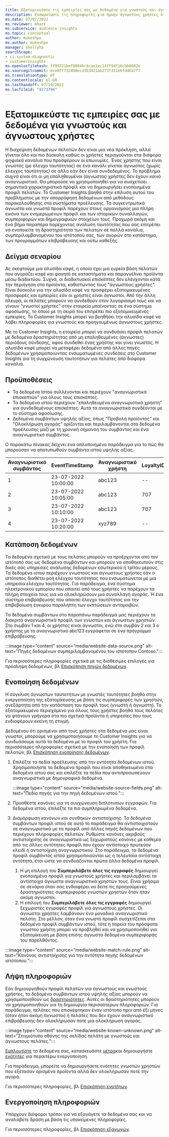 ```yaml
---
title: Εξατομικεύστε τις εμπειρίες σας με δεδομένα για γνωστούς και άγνωστους χρήστες
description: Ενσωματώστε τις πληροφορίες για πρώην άγνωστους χρήστες όταν γνωρίζετε την ταυτότητά τους.
ms.date: 07/07/2022
ms.reviewer: mhart
ms.subservice: audience-insights
ms.topic: conceptual
author: mukeshpo
ms.author: mukeshpo
manager: shellyha
searchScope:
- ci-system-diagnostic
- customerInsights
ms.openlocfilehash: ff99721bef0004bc8cae1ec14ff9df16cbb0682e
ms.sourcegitcommit: ece8ff732490ecd3b3421ab273f331e6fd46a7f7
ms.translationtype: HT
ms.contentlocale: el-GR
ms.lasthandoff: 07/19/2022
ms.locfileid: "9173794"
---
```

# <a name="personalize-your-experiences-with-data-about-known-and-unknown-users"></a>Εξατομικεύστε τις εμπειρίες σας με δεδομένα για γνωστούς και άγνωστους χρήστες

Η διαχείριση δεδομένων πελατών δεν είναι μια νέα πρόκληση, αλλά γίνεται όλο και πιο δύσκολη καθώς οι χρήστες περιηγούνται στα διάφορα ψηφιακά κανάλια που προσφέρουν οι επωνυμίες. Ένας χρήστης που είναι γνωστός (με έλεγχο ταυτότητας) σε ένα κανάλι γίνεται άγνωστος (χωρίς έλεγχος ταυτότητας) σε άλλο εάν δεν είναι συνδεδεμένος. Το πρόβλημα συχνά είναι ότι οι μη επαληθευμένοι (άγνωστοι) χρήστες δεν έχουν κοινό αναγνωριστικό. Θα μπορούσε να χρησιμοποιηθεί για να συσχετίσει σημαντικά χαρακτηριστικά προφίλ και να δημιουργήσει ενοποιημένα προφίλ πελατών. Το Customer Insights βοηθά στην επίλυση αυτού του προβλήματος με την απορρόφηση δεδομένων από μεθόδους παρακολούθησης στα συστήματα προέλευσης. Τα συγκεντρωτικά άγνωστα και γνωστά προφίλ παρέχουν στους οργανισμούς μια πλήρη εικόνα των ενημερωμένων προφίλ και των ιστορικών συναλλαγών, συμπεριφορών και δημογραφικών στοιχείων τους. Προχωρά ακόμη και ένα βήμα παραπέρα παρέχοντας ανάλυση ταυτότητας που σας επιτρέπει να ενοποιείτε τη δραστηριότητα των πελατών σε πολλά κανάλια, συμπεριλαμβανομένου του ιστότοπού σας, των αγορών στο κατάστημα, των προγραμμάτων επιβράβευσης και ούτω καθεξής.

## <a name="sample-scenario"></a>Δείγμα σεναρίου

Ας σκεφτούμε μια αλυσίδα καφέ, η οποία έχει μια ευρεία βάση πελατών που αγοράζει καφέ και φαγητό σε καταστήματα και παραγγέλνει προϊόντα μέσω διαδικτύου. Συχνά, οι διαδικτυακοί επισκέπτες δεν ελέγχονται κατά την περιήγηση στα προϊόντα, καθιστώντας τους "άγνωστους χρήστες". Είναι δύσκολο για την αλυσίδα καφέ να προσφέρει εξατομικευμένες προσφορές και εμπειρίες εάν οι χρήστες είναι άγνωστοι. Από την άλλη πλευρά, οι πελάτες μπορούν να συνδεθούν στον λογαριασμό τους και να γίνουν "γνωστοί χρήστες" στην εταιρεία μπαίνοντας σε ένα σύστημα αφοσίωσης, το οποίο με τη σειρά του επιτρέπει πιο εξατομικευμένες εμπειρίες. Το Customer Insights μπορεί να βοηθήσει την αλυσίδα καφέ να λάβει πληροφορίες για γνωστούς και προηγουμένως άγνωστους χρήστες.

Με το Customer Insights, η εταιρεία μπορεί να συνδυάσει προφίλ πελατών με δεδομένα δραστηριότητας από μη επαληθευμένες (άγνωστες) περιόδους σύνδεσης, αφού συνδεθεί ένας χρήστης και γίνει γνωστός. Η αλυσίδα καφέ μπορεί να μεταφέρει δεδομένα από άλλες πηγές δεδομένων χρησιμοποιώντας ενσωματωμένες συνδέσεις στο Customer Insights για τη συγχώνευση ταυτοτήτων για πελάτες από διάφορα κανάλια.

## <a name="prerequisites"></a>Προϋποθέσεις

- Τα δεδομένα Ιστού συλλέγονται και περιέχουν "αναγνωριστικά επισκεπτών" για όλους τους επισκέπτες.
- Τα δεδομένα ιστού περιέχουν "επαληθευμένα αναγνωριστικά χρήστη" για συνδεδεμένους επισκέπτες. Αυτά τα αναγνωριστικά συνδέονται με το σύστημα αφοσίωσης.
- Δεδομένα συμβάντων υψηλής αξίας, όπως "Προβολή προϊόντος" και "Ολοκλήρωση αγοράς" ορίζονται και περιλαμβάνονται στα δεδομένα προέλευσης μαζί με τη χρονική σήμανση του συμβάντος και ένα αναγνωριστικό συμβάντος.

Ο παρακάτω πίνακας δείχνει ένα απλοποιημένο παράδειγμα για το πώς θα μπορούσαν να αποτυπωθούν συμβάντα ιστού υψηλής αξίας.

|Αναγνωριστικό συμβάντος|EventTimeStamp|Αναγνωριστικό χρήστη|LoyaltyID|Όνομα συμβάντος|
|--|--|--|--|--|
|1|23-07-2022 10:00:00|abc123|--|Προβολή προϊόντος|
|2|23-07-2022 10:05:00|abc123|707|Είσοδος στην επιβράβευση|
|3|23-07-2022 10:10:00|abc123|707|Ολοκλήρωση αγοράς|
|4|23-07-2022 10:20:00|xyz789|--|Προβολή προϊόντος|

## <a name="data-ingestion"></a>Κατάποση δεδομένων

Τα δεδομένα σχετικά με τους πελάτες μπορούν να προέρχονται από τον ιστότοπό σας ως δεδομένα συμβάντων και μπορούν να αποθηκευτούν στις δικές σας υπηρεσίες ανάλυσης δεδομένων εσωτερικού ή τρίτου μέρους. Τα δεδομένα ιστού περιέχουν γνωστούς και άγνωστους χρήστες εάν ο ιστότοπος διαθέτει ροή ελέγχου ταυτότητας που ενσωματώνεται με μια υπηρεσία ελέγχου ταυτότητας. Για παράδειγμα, ένα σύστημα ηλεκτρονικού εμπορίου που απαιτεί από τους χρήστες να παρέχουν τα πλήρη στοιχεία τους για να ολοκληρώσουν μια συναλλαγή αγοράς. Ή ένα σύστημα επιβράβευσης που απαιτεί έλεγχο ταυτότητας για την επιβεβαίωση έγκυρου παραλήπτη των εκπτώσεων ανταμοιβών.

Τα δεδομένα συμβάντων στο παραπάνω παράδειγμά μας περιέχουν τα διακριτά αναγνωριστικά προφίλ των γνωστών και άγνωστων χρηστών. Στο συμβάν 1 και 4, οι χρήστες είναι άγνωστοι, ενώ στο συμβάν 2 και 3 ο χρήστης με το αναγνωριστικό abc123 εγγράφεται σε ένα πρόγραμμα επιβράβευσης.

:::image type="content" source="media/website-data-source.png" alt-text="Πηγές δεδομένων συμπεριλαμβανομένου του ιστότοπου Contoso.":::

Για περισσότερες πληροφορίες σχετικά με τις διαθέσιμες επιλογές για πρόσληψη δεδομένων, βλ [Επισκόπηση πηγών δεδομένων](data-sources.md).

## <a name="data-unification"></a>Ενοποίηση δεδομένων

Η σύγκλιση άγνωστων ταυτοτήτων με γνωστές ταυτότητες βοηθά στην ενεργοποίηση της εξατομίκευσης με βάση τις συμπεριφορές των χρηστών, ανεξάρτητα από την κατάσταση του προφίλ τους (γνωστή ή άγνωστη). Το εξατομικευμένο περιεχόμενο για όλους τους χρήστες βοηθά τους πελάτες να φτάνουν γρήγορα στα πιο σχετικά προϊόντα ή υπηρεσίες που τους ενδιαφέρουν εκείνη τη στιγμή.

Δεδομένου ότι ορισμένοι από τους χρήστες στα δεδομένα μας είναι γνωστοί, μπορούμε να χρησιμοποιήσουμε το Customer Insights για να συνδυάσουμε αυτά τα δεδομένα με το προφίλ του χρήστη. Για περισσότερες πληροφορίες σχετικά με την ενοποίηση των προφίλ πελατών, βλ [Επισκόπηση ενοποίησης δεδομένων](data-unification.md).

1. Επιλέξτε τα πεδία προέλευσης από την οντότητα δεδομένων ιστού. Χρησιμοποιήστε τα δεδομένα προφίλ που είναι αποθηκευμένα στα δεδομένα ιστού σας και επιλέξτε τα πεδία που αντιπροσωπεύουν αναγνωριστικά με δημογραφικά δεδομένα.

   :::image type="content" source="media/website-source-fields.png" alt-text="Πεδία πηγής για την πηγή δεδομένων ιστού.":::

1. Προσθέστε κανόνες για τη συγχώνευση διπλότυπων εγγραφών. Για δεδομένα ιστού, επιλέξτε τα πιο συμπληρωμένα δεδομένα.

1. Διαμόρφωση κανόνων και συνθηκών αντιστοίχισης. Τα δεδομένα συμβάντων προφίλ ιστού σε αυτό το παράδειγμα θα αντιστοιχιστούν σε αναγνωριστικά με τα προφίλ από άλλες πηγές δεδομένων που περιέχουν πληροφορίες πελατών. Ρυθμίστε κανόνες ακριβούς αντιστοίχισης σε αναγνωριστικά ως ξεχωριστούς κανόνες με καθεμία από τις άλλες οντότητες προφίλ που έχουν αντίστοιχο πρωτεύον κλειδί ή αντιστοίχιση αναγνωριστικού. Στο παράδειγμα, τα δεδομένα προφίλ συμβάντος ιστού χρησιμοποιούνται ως η τελευταία αντίστοιχη οντότητα, έτσι ώστε να συνδυάζονται πρώτα άλλα δεδομένα προφίλ.
   1. Η μη επιλογή του **Συμπεριλάβετε όλες τις εγγραφές** δημιουργεί ενοποιημένα προφίλ για γνωστούς χρήστες και περιλαμβάνει τα αντίστοιχα άγνωστα αναγνωριστικά χρηστών τους. Είναι χρήσιμο σε σενάρια όταν σας ενδιαφέρει να δείτε τις προηγούμενες δραστηριότητες συμπεριφοράς γνωστών χρηστών όταν ήταν ακόμη άγνωστοι.
   1. Η επιλογή του **Συμπεριλάβετε όλες τις εγγραφές** δημιουργεί ξεχωριστές εγγραφές προφίλ για άγνωστους χρήστες. Οι άγνωστοι χρήστες λαμβάνουν ένα μοναδικό αναγνωριστικό πελάτη. Στο μέλλον, όταν ένα γνωστό προφίλ συσχετίζεται στα δεδομένα προφίλ συμβάντων ιστού, τότε η πορεία του πρόσφατα γνωστού χρήστη μπορεί να προβληθεί και να χρησιμοποιηθεί για εξατομίκευση με βάση επίσης άγνωστα δεδομένα συμπεριφοράς του παρελθόντος.

:::image type="content" source="media/website-match-rule.png" alt-text="Κανόνας αντιστοίχισης για την οντότητα πηγής δεδομένων ιστότοπου.":::

## <a name="get-insights"></a>Λήψη πληροφοριών

Εάν δημιουργηθούν προφίλ πελατών για άγνωστους και γνωστούς χρήστες, τα δεδομένα συμβάντων ιστού υψηλής αξίας μπορούν να χρησιμοποιηθούν ως [δραστηριότητες](activities.md). Αυτές οι δραστηριότητες μπορούν να χρησιμοποιηθούν για τη δημιουργία περισσότερων πληροφοριών. Για παράδειγμα, πελάτες που επισκέφτηκαν έναν ιστότοπο πριν από έξι μήνες (όταν ήταν ακόμη άγνωστοι) ή πελάτες που δεν έχουν αναγνωριστικό επιβράβευσης δεν ολοκλήρωσαν ποτέ μια ολοκλήρωση αγοράς.

:::image type="content" source="media/website-known-unknown.png" alt-text="Στιγμιότυπο οθόνης της σελίδας πελάτη με γνωστούς και άγνωστους πελάτες.":::

[Εμπλουτίστε](enrichment-hub.md) τα δεδομένα σας, κατασκευάστε [μέτρα](measures.md)και δημιουργήστε [ενότητες](segments.md) για περαιτέρω ενεργοποίηση.

Για παράδειγμα, μπορείτε να δημιουργήσετε ενότητες γνωστών χρηστών που εξέτασαν ορισμένα προϊόντα αλλά δεν ολοκλήρωσαν ποτέ την αγορά.

Για περισσότερες πληροφορίες, βλ [Επισκόπηση ενοτήτων](segments.md).

## <a name="activate-insights"></a>Ενεργοποίηση πληροφοριών

Υπάρχουν διάφοροι τρόποι για να εξαγάγετε τα δεδομένα σας και να αναλάβετε δράση με βάση τις υποκείμενες πληροφορίες.

Για περισσότερες πληροφορίες, βλ [Επισκόπηση εξαγωγών](export-destinations.md).
